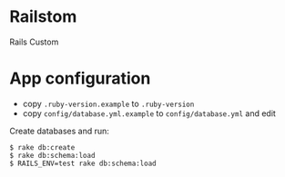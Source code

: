 # Railstom

Rails Custom



# App configuration

* copy `.ruby-version.example` to `.ruby-version`
* copy `config/database.yml.example` to `config/database.yml` and edit

Create databases and run:

    $ rake db:create
    $ rake db:schema:load
    $ RAILS_ENV=test rake db:schema:load

